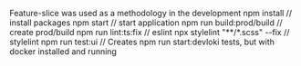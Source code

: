 Feature-slice was used as a methodology in the development
npm install // install packages
npm start // start application
npm run build:prod/build   // create prod/build
npm run lint:ts:fix // eslint
npx stylelint "**/*.scss" --fix // stylelint
npm run test:ui // Creates npm run start:devloki tests, but with docker installed and running